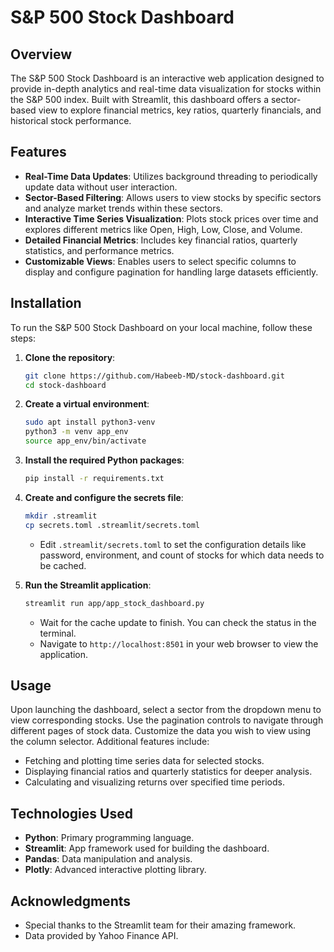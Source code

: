 # S&P 500 Stock Dashboard

## Overview

The S&P 500 Stock Dashboard is an interactive web application designed to provide in-depth analytics and real-time data
visualization for stocks within the S&P 500 index. Built with Streamlit, this dashboard offers a sector-based view to
explore financial metrics, key ratios, quarterly financials, and historical stock performance.

## Features

- **Real-Time Data Updates**: Utilizes background threading to periodically update data without user interaction.
- **Sector-Based Filtering**: Allows users to view stocks by specific sectors and analyze market trends within these
  sectors.
- **Interactive Time Series Visualization**: Plots stock prices over time and explores different metrics like Open,
  High, Low, Close, and Volume.
- **Detailed Financial Metrics**: Includes key financial ratios, quarterly statistics, and performance metrics.
- **Customizable Views**: Enables users to select specific columns to display and configure pagination for handling
  large datasets efficiently.

## Installation

To run the S&P 500 Stock Dashboard on your local machine, follow these steps:

1. **Clone the repository**:
    ```bash
    git clone https://github.com/Habeeb-MD/stock-dashboard.git
    cd stock-dashboard
    ```

2. **Create a virtual environment**:
    ```bash
    sudo apt install python3-venv
    python3 -m venv app_env
    source app_env/bin/activate
    ```

3. **Install the required Python packages**:
    ```bash
    pip install -r requirements.txt
    ```

4. **Create and configure the secrets file**:
    ```bash
    mkdir .streamlit
    cp secrets.toml .streamlit/secrets.toml
    ```
    - Edit `.streamlit/secrets.toml` to set the configuration details like password, environment, and count of stocks
      for which data needs to be cached.

5. **Run the Streamlit application**:
    ```bash
    streamlit run app/app_stock_dashboard.py
    ```
    - Wait for the cache update to finish. You can check the status in the terminal.
    - Navigate to `http://localhost:8501` in your web browser to view the application.

## Usage

Upon launching the dashboard, select a sector from the dropdown menu to view corresponding stocks. Use the pagination
controls to navigate through different pages of stock data. Customize the data you wish to view using the column
selector. Additional features include:

- Fetching and plotting time series data for selected stocks.
- Displaying financial ratios and quarterly statistics for deeper analysis.
- Calculating and visualizing returns over specified time periods.

## Technologies Used

- **Python**: Primary programming language.
- **Streamlit**: App framework used for building the dashboard.
- **Pandas**: Data manipulation and analysis.
- **Plotly**: Advanced interactive plotting library.

## Acknowledgments

- Special thanks to the Streamlit team for their amazing framework.
- Data provided by Yahoo Finance API.
